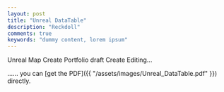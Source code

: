 ```yaml
---
layout: post
title: "Unreal DataTable"
description: "Reckdoll"
comments: true
keywords: "dummy content, lorem ipsum"
---
```

Unreal Map Create Portfolio
draft Create Editing...

...... you can [get the PDF]({{ "/assets/images/Unreal_DataTable.pdf" }}) directly.